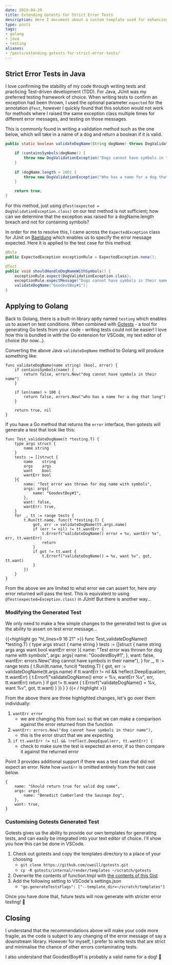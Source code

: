 ```yaml
---
date: 2019-04-29
title: Extending Gotests for Strict Error Tests
description: Here I document about a custom template used for enhancing how errors are tested in the gotests library.
type: posts
tags:
- golang
- java
- testing
aliases:
- /posts/extending-gotests-for-strict-error-tests/
---
```


## Strict Error Tests in Java

I love confirming the stability of my code through writing tests and practicing Test-driven development (TDD).  For Java, JUnit was my preferred testing framework of choice. When writing tests to confirm an exception had been thrown, I used the optional parameter `expected` for the annotation `@Test`, however I quickly found that this solution would not work for methods where I raised the same exception class multiple times for different error messages, and testing on those messages. 

This is commonly found in writing a validation method such as the one below, which will take in a name of a dog and return a boolean if it is valid. 

```java
public static boolean validateDogName(String dogName) throws DogValidationException {

    if (containsSymbols(dogName)) {
        throw new DogValidationException("Dogs cannot have symbols in their name!");
    }
    
    if (dogName.length > 100) {
        throw new DogValidationException("Who has a name for a dog that long?!");
    }

    return true;
}
```

For this method, just using `@Test(expected = DogValidationException.class)` on our test method is not sufficient; how can we determine that the exception was raised for a dogName.length breach and not for containing symbols?

In order for me to resolve this, I came across the `ExpectedException` class for JUnit on [Baeldung](https://www.baeldung.com/junit-assert-exception) which enables us to specify the error message expected. Here it is applied to the test case for this method:

```java
@Rule
public ExpectedException exceptionRule = ExpectedException.none();

@Test
public void shouldHandleDogNameWithSymbols() {
    exceptionRule.expect(DogValidationException.class);
    exceptionRule.expectMessage("Dogs cannot have symbols in their name!");
    validateDogName("GoodestBoy#1");
}
```

## Applying to Golang

Back to Golang, there is a built-in library aptly named `testing` which enables us to assert on test conditions. When combined with [Gotests](https://github.com/cweill/gotests) - a tool for generating Go tests from your code - writing tests could not be easier! I love how this is bundled in with the Go extension for VSCode, my text editor of choice (for now...).

Converting the above Java `validateDogName` method to Golang will produce something like:

```golang
func validateDogName(name string) (bool, error) {
    if containsSymbols(name) {
        return false, errors.New("dog cannot have symbols in their name")
    }

    if len(name) > 100 {
        return false, errors.New("who has a name for a dog that long")
    }

    return true, nil
}
```

If you have a Go method that returns the `error` interface, then gotests will generate a test that look like this:

```golang
func Test_validateDogName(t *testing.T) {
    type args struct {
        name string
    }
    tests := []struct {
        name    string
        args    args
        want    bool
        wantErr bool
    }{
        name: "Test error was thrown for dog name with symbols",
        args: args{
            name: "GoodestBoy#1",
        },
        want: false,
        wantErr: true,
    }
    for _, tt := range tests {
        t.Run(tt.name, func(t *testing.T) {
            got, err := validateDogName(tt.args.name)
            if (err != nil) != tt.wantErr {
                t.Errorf("validateDogName() error = %v, wantErr %v", err, tt.wantErr)
                return
            }
            if got != tt.want {
                t.Errorf("validateDogName() = %v, want %v", got, tt.want)
            }
        })
    }
}
```

From the above we are limited to what error we can assert for, here *any* error returned will pass the test. This is equivalent to using `@Test(expected=Exception.class)` in JUnit! But there is another way...

### Modifying the Generated Test

We only need to make a few simple changes to the generated test to give us the ability to assert on test error message...

{{<highlight go "hl_lines=9 16 21" >}}
func Test_validateDogName(t *testing.T) {
    type args struct {
        name string
    }
    tests := []struct {
        name    string
        args    args
        want    bool
        wantErr error
    }{
        name: "Test error was thrown for dog name with symbols",
        args: args{
            name: "GoodestBoy#1",
        },
        want: false,
        wantErr: errors.New("dog cannot have symbols in their name"),
    }
    for _, tt := range tests {
        t.Run(tt.name, func(t *testing.T) {
            got, err := validateDogName(tt.args.name)
            if tt.wantErr != nil && !reflect.DeepEqual(err, tt.wantErr) {
                t.Errorf("validateDogName() error = %v, wantErr %v", err, tt.wantErr)
                return
            }
            if got != tt.want {
                t.Errorf("validateDogName() = %v, want %v", got, tt.want)
            }
        })
    }
}
{{< / highlight >}}

From the above there are three highlighted changes, let's go over them individually:

1. `wantErr error` 
    - we are changing this from `bool` so that we can make a comparison against the error returned from the function
1. `wantErr: errors.New("dog cannot have symbols in their name"),`
    - this is the error struct that we are expecting
1. `if tt.wantErr != nil && !reflect.DeepEqual(err, tt.wantErr) {`
    - check to make sure the test is expected an error, if so then compare it against the returned error

Point 3 provides additional support if there was a test case that did not expect an error. Note how `wantErr` is omitted entirely from the test case below.

```golang
{
    name: "Should return true for valid dog name",
    args: args{
        name: "Benedict Cumberland the Sausage Dog",
    },
    want: true,
}
```

### Customising Gotests Generated Test

Gotests gives us the ability to provide our own templates for generating tests, and can easily be integrated into your text editor of choice. I'll show you how this can be done in VSCode.

1. Check out gotests and copy the templates directory to a place of your choosing
    - `git clone https://github.com/cweill/gotests.git`
    - `cp -R gotests/internal/render/templates ~/scratch/gotests`
1. Overwrite the contents of function.tmpl with [the contents of this Gist](https://gist.github.com/jdheyburn/978e7b84dc9c197bcdd41afece2edab5)
1. Add the following setting to VSCode's settings.json
    - `"go.generateTestsFlags": ["--template_dir=~/scratch/templates"]` 

Once you have done that, future tests will now generate with stricter error testing! :tada:

## Closing

I understand that the recommendations above will make your code more fragile, as the code is subject to any changing of the error message of say a downstream library. However for myself, I prefer to write tests that are strict and minimalise the chance of other errors contaminating tests.

I also understand that GoodestBoy#1 is probably a valid name for a dog! :dog:
